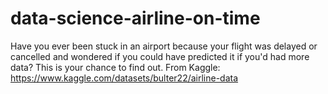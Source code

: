 # data-science-airline-on-time
Have you ever been stuck in an airport because your flight was delayed or cancelled and wondered if you could have predicted it if you'd had more data? This is your chance to find out. From Kaggle: https://www.kaggle.com/datasets/bulter22/airline-data
